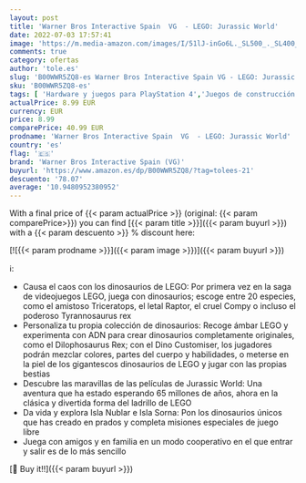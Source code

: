 ```yaml
---
layout: post
title: 'Warner Bros Interactive Spain  VG  - LEGO: Jurassic World'
date: 2022-07-03 17:57:41
image: 'https://m.media-amazon.com/images/I/51lJ-inGo6L._SL500_._SL400_.jpg'
comments: true
category: ofertas
author: 'tole.es'
slug: 'B00WWR5ZQ8-es Warner Bros Interactive Spain VG - LEGO: Jurassic World'
sku: 'B00WWR5ZQ8-es'
tags: [ 'Hardware y juegos para PlayStation 4','Juegos de construcción para niños','Juguetes','Juguetes y juegos','Videojuegos','lego:','warner bros interactive spain (vg)','🇪🇸', ]
actualPrice: 8.99 EUR
currency: EUR
price: 8.99
comparePrice: 40.99 EUR
prodname: 'Warner Bros Interactive Spain  VG  - LEGO: Jurassic World'
country: 'es'
flag: '🇪🇸'
brand: 'Warner Bros Interactive Spain (VG)'
buyurl: 'https://www.amazon.es/dp/B00WWR5ZQ8/?tag=tolees-21'
descuento: '78.07'
average: '10.9480952380952'
---
```


With a final price of {{< param actualPrice >}} (original: {{< param comparePrice>}}) you can find [{{< param title >}}]({{< param buyurl >}}) with a  {{< param descuento >}} % discount here:

[![{{< param prodname >}}]({{< param image >}})]({{< param buyurl >}})

ℹ️:

- Causa el caos con los dinosaurios de LEGO: Por primera vez en la saga de videojuegos LEGO, juega con dinosaurios; escoge entre 20 especies, como el amistoso Triceratops, el letal Raptor, el cruel Compy o incluso el poderoso Tyrannosaurus rex
- Personaliza tu propia colección de dinosaurios: Recoge ámbar LEGO y experimenta con ADN para crear dinosaurios completamente originales, como el Dilophosaurus Rex; con el Dino Customiser, los jugadores podrán mezclar colores, partes del cuerpo y habilidades, o meterse en la piel de los gigantescos dinosaurios de LEGO y jugar con las propias bestias
- Descubre las maravillas de las películas de Jurassic World: Una aventura que ha estado esperando 65 millones de años, ahora en la clásica y divertida forma del ladrillo de LEGO
- Da vida y explora Isla Nublar e Isla Sorna: Pon los dinosaurios únicos que has creado en prados y completa misiones especiales de juego libre
- Juega con amigos y en familia en un modo cooperativo en el que entrar y salir es de lo más sencillo

[🛒 Buy it!!]({{< param buyurl >}})
